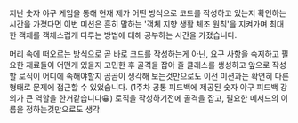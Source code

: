 
지난 숫자 야구 게임을 통해 현재 제가 어떤 방식으로 코드를 작성하고 있는지 확인하는 시간을 가졌다면 이번 미션은 흔히 말하는 '객체 지향 생활 체조 원칙'을 지켜가며 최대한 객체를 객체스럽게 다루는 방법에 대해 공부하는 시간을 가졌습니다.

머리 속에 떠오르는 방식으로 곧 바로 코드를 작성하는게 아닌, 요구 사항을 숙지하고 필요한 재료들이 어떤게 있을지 고민한 후 골격을 잡아 줄 클래스를 생성하고 앞으로 작성할 로직이 어디에 속해야할지 곰곰이 생각해 보는것만으로도 이전 미션과는 확연히 다른 형태로 문제에 접근할 수 있었습니다. (1주차 공통 피드백에 제공된 숫자 야구 피드백 강의가 큰 역할을 한거같습니다😀)
로직을 작성하기전에 골격을 잡고, 필요한 메서드의 이름을 정하는것만으로도 생각
